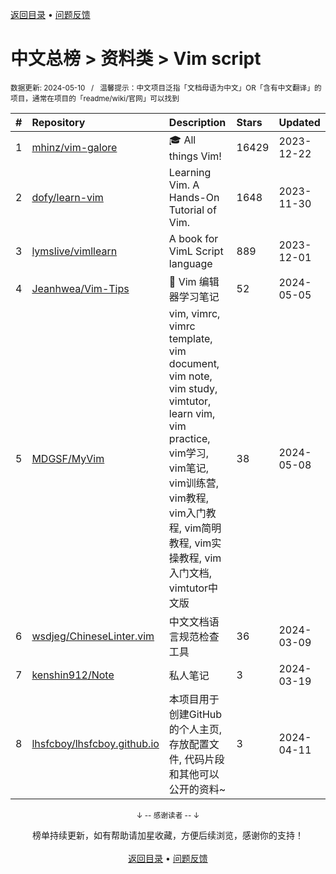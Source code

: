 <a href="https://gitee.com/GrowingGit/GitHub-Chinese-Top-Charts#github中文排行榜">返回目录</a> • <a href="/content/docs/feedback.md">问题反馈</a>

# 中文总榜 > 资料类 > Vim script
<sub>数据更新: 2024-05-10&nbsp;&nbsp;&nbsp;/&nbsp;&nbsp;&nbsp;温馨提示：中文项目泛指「文档母语为中文」OR「含有中文翻译」的项目，通常在项目的「readme/wiki/官网」可以找到</sub>

|#|Repository|Description|Stars|Updated|
|:-|:-|:-|:-|:-|
|1|[mhinz/vim-galore](https://github.com/mhinz/vim-galore)|:mortar_board: All things Vim!|16429|2023-12-22|
|2|[dofy/learn-vim](https://github.com/dofy/learn-vim)|Learning Vim. A Hands-On Tutorial of Vim.|1648|2023-11-30|
|3|[lymslive/vimllearn](https://github.com/lymslive/vimllearn)|A book for VimL Script language|889|2023-12-01|
|4|[Jeanhwea/Vim-Tips](https://github.com/Jeanhwea/Vim-Tips)|📝 Vim 编辑器学习笔记|52|2024-05-05|
|5|[MDGSF/MyVim](https://github.com/MDGSF/MyVim)|vim, vimrc, vimrc template, vim document, vim note, vim study, vimtutor, learn vim, vim practice, vim学习, vim笔记, vim训练营, vim教程, vim入门教程, vim简明教程, vim实操教程, vim入门文档, vimtutor中文版|38|2024-05-08|
|6|[wsdjeg/ChineseLinter.vim](https://github.com/wsdjeg/ChineseLinter.vim)|中文文档语言规范检查工具|36|2024-03-09|
|7|[kenshin912/Note](https://github.com/kenshin912/Note)|私人笔记|3|2024-03-19|
|8|[lhsfcboy/lhsfcboy.github.io](https://github.com/lhsfcboy/lhsfcboy.github.io)|本项目用于创建GitHub的个人主页, 存放配置文件, 代码片段和其他可以公开的资料~|3|2024-04-11|

<div align="center">
    <p><sub>↓ -- 感谢读者 -- ↓</sub></p>
    榜单持续更新，如有帮助请加星收藏，方便后续浏览，感谢你的支持！
</div>

<br/>

<div align="center"><a href="https://gitee.com/GrowingGit/GitHub-Chinese-Top-Charts#github中文排行榜">返回目录</a> • <a href="/content/docs/feedback.md">问题反馈</a></div>
